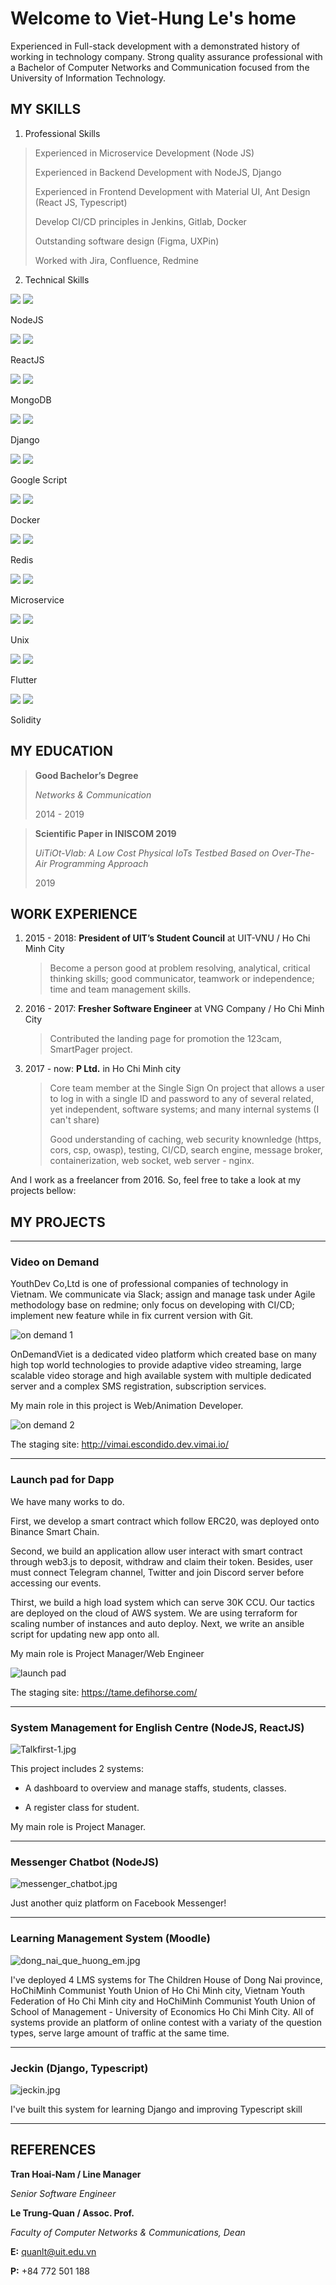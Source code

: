 # Welcome to Viet-Hung Le's home

Experienced in Full-stack development with a demonstrated history of working in technology company. Strong quality assurance professional with a Bachelor of Computer Networks and Communication focused from the University of Information Technology.

## MY SKILLS

1. Professional Skills

> Experienced in Microservice Development (Node JS)
>
> Experienced in Backend Development with NodeJS, Django
>
> Experienced in Frontend Development with Material UI, Ant Design (React JS, Typescript)
>
> Develop CI/CD principles in Jenkins, Gitlab, Docker
>
> Outstanding software design (Figma, UXPin)
>
> Worked with Jira, Confluence, Redmine

2. Technical Skills

<div class="grid grid-cols-2 md:grid-cols-3 gap-4 mt-10">
   <div class="skill-item">
      <div class="skill-thumbnail flex justify-center items-center">
         <div class="skill-border absolute top-0 left-0" />
         <img src="/images/nodejs.png" class="skill-name">
         <img src="/images/star-5.png" class="absolute skill-level">
      </div>
      <p class="skill-title">
         NodeJS
      </p>
   </div>
   <div class="skill-item">
      <div class="skill-thumbnail flex justify-center items-center">
         <div class="skill-border absolute top-0 left-0" />
         <img src="/images/reactjs.png" class="skill-name">
         <img src="/images/star-5.png" class="absolute skill-level">
      </div>
      <p class="skill-title">
         ReactJS
      </p>
   </div>
   <div class="skill-item">
      <div class="skill-thumbnail flex justify-center items-center">
         <div class="skill-border absolute top-0 left-0" />
         <img src="/images/mongodb.png" class="skill-name">
         <img src="/images/star-5.png" class="absolute skill-level">
      </div>
      <p class="skill-title">
         MongoDB
      </p>
   </div>
   <div class="skill-item">
      <div class="skill-thumbnail flex justify-center items-center">
         <div class="skill-border absolute top-0 left-0" />
         <img src="/images/django.png" class="skill-name">
         <img src="/images/star-3.png" class="absolute skill-level">
      </div>
      <p class="skill-title">
         Django
      </p>
   </div>
   <div class="skill-item">
      <div class="skill-thumbnail flex justify-center items-center">
         <div class="skill-border absolute top-0 left-0" />
         <img src="/images/google-apps-script.svg" class="skill-name">
         <img src="/images/star-4.png" class="absolute skill-level">
      </div>
      <p class="skill-title">
         Google Script
      </p>
   </div>
   <div class="skill-item">
      <div class="skill-thumbnail flex justify-center items-center">
         <div class="skill-border absolute top-0 left-0" />
         <img src="/images/docker.png" class="skill-name">
         <img src="/images/star-4.png" class="absolute skill-level">
      </div>
      <p class="skill-title">
         Docker
      </p>
   </div>
   <div class="skill-item">
      <div class="skill-thumbnail flex justify-center items-center">
         <div class="skill-border absolute top-0 left-0" />
         <img src="/images/redis.png" class="skill-name">
         <img src="/images/star-4.png" class="absolute skill-level">
      </div>
      <p class="skill-title">
         Redis
      </p>
   </div>
   <div class="skill-item">
      <div class="skill-thumbnail flex justify-center items-center">
         <div class="skill-border absolute top-0 left-0" />
         <img src="/images/microservice.png" class="skill-name">
         <img src="/images/star-4.png" class="absolute skill-level">
      </div>
      <p class="skill-title">
         Microservice
      </p>
   </div>
   <div class="skill-item">
      <div class="skill-thumbnail flex justify-center items-center">
         <div class="skill-border absolute top-0 left-0" />
         <img src="/images/unix.png" class="skill-name">
         <img src="/images/star-4.png" class="absolute skill-level">
      </div>
      <p class="skill-title">
         Unix
      </p>
   </div>
   <div class="skill-item">
      <div class="skill-thumbnail flex justify-center items-center">
         <div class="skill-border absolute top-0 left-0" />
         <img src="/images/flutter.svg" class="skill-name">
         <img src="/images/star-3.png" class="absolute skill-level">
      </div>
      <p class="skill-title">
         Flutter
      </p>
   </div>
   <div class="skill-item">
      <div class="skill-thumbnail flex justify-center items-center">
         <div class="skill-border absolute top-0 left-0" />
         <img src="/images/solidity.svg" class="skill-name">
         <img src="/images/star-2.png" class="absolute skill-level">
      </div>
      <p class="skill-title">
         Solidity
      </p>
   </div>
</div>

## MY EDUCATION

> __Good Bachelor’s Degree__
>
> _Networks & Communication_
>
> 2014 - 2019

> __Scientific Paper in INISCOM 2019__
>
> _UiTiOt-Vlab: A Low Cost Physical IoTs Testbed Based on Over-The-Air Programming Approach_
>
> 2019

## WORK EXPERIENCE

1. 2015 - 2018: __President of UIT’s Student Council__ at UIT-VNU  /  Ho Chi Minh City

   > Become a person good at problem resolving, analytical, critical thinking skills; good communicator, teamwork or independence; time and team management skills.

2. 2016 - 2017: __Fresher Software Engineer__ at VNG Company  /  Ho Chi Minh City

   > Contributed the landing page for promotion the 123cam, SmartPager project.

3. 2017 - now: __P Ltd.__ in Ho Chi Minh city

   > Core team member at the Single Sign On project that allows a user to log in with a single ID and password to any of several related, yet independent, software systems; and many internal systems (I can't share)
   >
   > Good understanding of caching, web security knownledge (https, cors, csp, owasp), testing, CI/CD, search engine, message broker, containerization, web socket, web server - nginx.

And I work as a freelancer from 2016. So, feel free to take a look at my projects bellow:

## MY PROJECTS

***

### Video on Demand

YouthDev Co,Ltd is one of professional companies of technology in Vietnam. We communicate via Slack; assign and manage task under Agile methodology base on redmine; only focus on developing with CI/CD; implement new feature while in fix current version with Git.

![on demand 1](/images/projects/ondemand1.jpeg)

OnDemandViet is a dedicated video platform which created base on many high top world technologies to provide adaptive video streaming, large scalable video storage and high available system with multiple dedicated server and a complex SMS registration, subscription services.

My main role in this project is Web/Animation Developer.

![on demand 2](/images/projects/ondemand2.jpeg)

The staging site: http://vimai.escondido.dev.vimai.io/

***

### Launch pad for Dapp

We have many works to do.

First, we develop a smart contract which follow ERC20, was deployed onto Binance Smart Chain.

Second, we build an application allow user interact with smart contract through web3.js to deposit, withdraw and claim their token. Besides, user must connect Telegram channel, Twitter and join Discord server before accessing our events.

Thirst, we build a high load system which can serve 30K CCU. Our tactics are deployed on the cloud of AWS system. We are using terraform for scaling number of instances and auto deploy. Next, we write an ansible script for updating new app onto all.

My main role is Project Manager/Web Engineer

![launch pad](/images/projects/launch-pad.jpeg)

The staging site: https://tame.defihorse.com/

***

### System Management for English Centre (NodeJS, ReactJS)

![Talkfirst-1.jpg](/images/projects/Talkfirst-1.jpg)

This project includes 2 systems:

- A dashboard to overview and manage staffs, students, classes.

- A register class for student.

My main role is Project Manager.

***

### Messenger Chatbot (NodeJS)

![messenger_chatbot.jpg](/images/projects/messenger_chatbot.jpg)

Just another quiz platform on Facebook Messenger!

***

### Learning Management System (Moodle)

![dong_nai_que_huong_em.jpg](/images/projects/dong_nai_que_huong_em.jpg)

I've deployed 4 LMS systems for The Children House of Dong Nai province, HoChiMinh Communist Youth Union of Ho Chi Minh city, Vietnam Youth Federation of Ho Chi Minh city and HoChiMinh Communist Youth Union of School of Management - University of Economics Ho Chi Minh City. All of systems provide an platform of online contest with a variaty of the question types, serve large amount of traffic at the same time.

***

### Jeckin (Django, Typescript)

![jeckin.jpg](/images/jeckin.jpg)

I've built this system for learning Django and improving Typescript skill

***

## REFERENCES

__Tran Hoai-Nam / Line Manager__

_Senior Software Engineer_

__Le Trung-Quan / Assoc. Prof.__

_Faculty of Computer Networks & Communications, Dean_

__E:__ quanlt@uit.edu.vn

__P:__ +84 772 501 188
